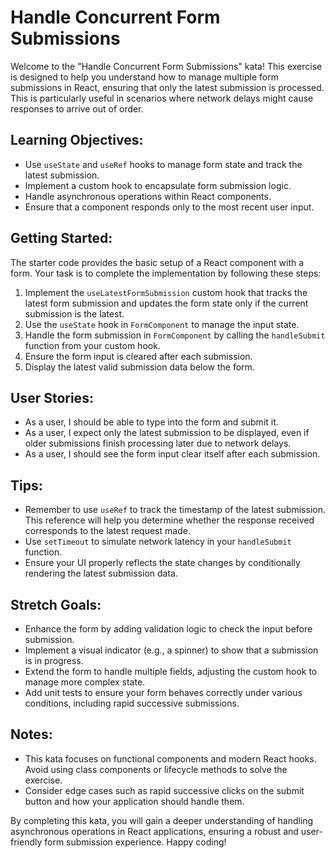 # Handle Concurrent Form Submissions

Welcome to the "Handle Concurrent Form Submissions" kata! This exercise is designed to help you understand how to manage multiple form submissions in React, ensuring that only the latest submission is processed. This is particularly useful in scenarios where network delays might cause responses to arrive out of order.

## Learning Objectives:

- Use `useState` and `useRef` hooks to manage form state and track the latest submission.
- Implement a custom hook to encapsulate form submission logic.
- Handle asynchronous operations within React components.
- Ensure that a component responds only to the most recent user input.

## Getting Started:

The starter code provides the basic setup of a React component with a form. Your task is to complete the implementation by following these steps:

1. Implement the `useLatestFormSubmission` custom hook that tracks the latest form submission and updates the form state only if the current submission is the latest.
2. Use the `useState` hook in `FormComponent` to manage the input state.
3. Handle the form submission in `FormComponent` by calling the `handleSubmit` function from your custom hook.
4. Ensure the form input is cleared after each submission.
5. Display the latest valid submission data below the form.

## User Stories:

- As a user, I should be able to type into the form and submit it.
- As a user, I expect only the latest submission to be displayed, even if older submissions finish processing later due to network delays.
- As a user, I should see the form input clear itself after each submission.

## Tips:

- Remember to use `useRef` to track the timestamp of the latest submission. This reference will help you determine whether the response received corresponds to the latest request made.
- Use `setTimeout` to simulate network latency in your `handleSubmit` function.
- Ensure your UI properly reflects the state changes by conditionally rendering the latest submission data.

## Stretch Goals:

- Enhance the form by adding validation logic to check the input before submission.
- Implement a visual indicator (e.g., a spinner) to show that a submission is in progress.
- Extend the form to handle multiple fields, adjusting the custom hook to manage more complex state.
- Add unit tests to ensure your form behaves correctly under various conditions, including rapid successive submissions.

## Notes:

- This kata focuses on functional components and modern React hooks. Avoid using class components or lifecycle methods to solve the exercise.
- Consider edge cases such as rapid successive clicks on the submit button and how your application should handle them.

By completing this kata, you will gain a deeper understanding of handling asynchronous operations in React applications, ensuring a robust and user-friendly form submission experience. Happy coding!